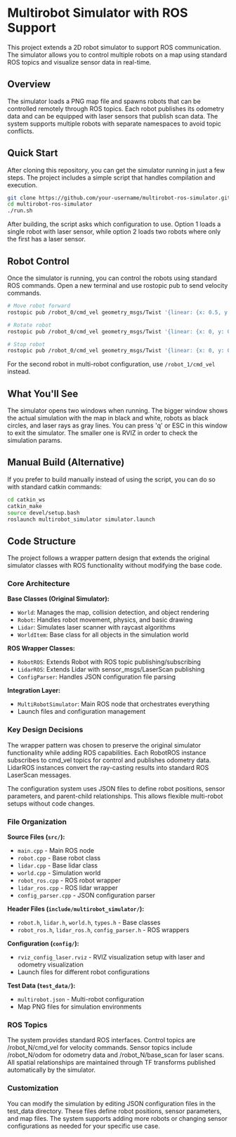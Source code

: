 # Multirobot Simulator with ROS Support

This project extends a 2D robot simulator to support ROS communication. The simulator allows you to control multiple robots on a map using standard ROS topics and visualize sensor data in real-time.

## Overview

The simulator loads a PNG map file and spawns robots that can be controlled remotely through ROS topics. Each robot publishes its odometry data and can be equipped with laser sensors that publish scan data. The system supports multiple robots with separate namespaces to avoid topic conflicts.

## Quick Start

After cloning this repository, you can get the simulator running in just a few steps. The project includes a simple script that handles compilation and execution.

```bash
git clone https://github.com/your-username/multirobot-ros-simulator.git
cd multirobot-ros-simulator
./run.sh
```


After building, the script asks which configuration to use. Option 1 loads a single robot with laser sensor, while option 2 loads two robots where only the first has a laser sensor.

## Robot Control

Once the simulator is running, you can control the robots using standard ROS commands. Open a new terminal and use rostopic pub to send velocity commands.

```bash
# Move robot forward
rostopic pub /robot_0/cmd_vel geometry_msgs/Twist '{linear: {x: 0.5, y: 0, z: 0}, angular: {x: 0, y: 0, z: 0}}' -r 10

# Rotate robot
rostopic pub /robot_0/cmd_vel geometry_msgs/Twist '{linear: {x: 0, y: 0, z: 0}, angular: {x: 0, y: 0, z: 0.5}}' -r 10

# Stop robot
rostopic pub /robot_0/cmd_vel geometry_msgs/Twist '{linear: {x: 0, y: 0, z: 0}, angular: {x: 0, y: 0, z: 0}}' -1
```

For the second robot in multi-robot configuration, use `/robot_1/cmd_vel` instead.

## What You'll See

The simulator opens two windows when running. The bigger window shows the actual simulation with the map in black and white, robots as black circles, and laser rays as gray lines. You can press 'q' or ESC in this window to exit the simulator.
The smaller one is RVIZ in order to check the simulation params.


## Manual Build (Alternative)

If you prefer to build manually instead of using the script, you can do so with standard catkin commands:

```bash
cd catkin_ws
catkin_make
source devel/setup.bash
roslaunch multirobot_simulator simulator.launch
```
## Code Structure

The project follows a wrapper pattern design that extends the original simulator classes with ROS functionality without modifying the base code.

### Core Architecture

**Base Classes (Original Simulator):**
- `World`: Manages the map, collision detection, and object rendering
- `Robot`: Handles robot movement, physics, and basic drawing
- `Lidar`: Simulates laser scanner with raycast algorithms
- `WorldItem`: Base class for all objects in the simulation world

**ROS Wrapper Classes:**
- `RobotROS`: Extends Robot with ROS topic publishing/subscribing
- `LidarROS`: Extends Lidar with sensor_msgs/LaserScan publishing
- `ConfigParser`: Handles JSON configuration file parsing

**Integration Layer:**
- `MultiRobotSimulator`: Main ROS node that orchestrates everything
- Launch files and configuration management

### Key Design Decisions

The wrapper pattern was chosen to preserve the original simulator functionality while adding ROS capabilities. Each RobotROS instance subscribes to cmd_vel topics for control and publishes odometry data. LidarROS instances convert the ray-casting results into standard ROS LaserScan messages.

The configuration system uses JSON files to define robot positions, sensor parameters, and parent-child relationships. This allows flexible multi-robot setups without code changes.

### File Organization

**Source Files (`src/`):**
- `main.cpp` - Main ROS node
- `robot.cpp` - Base robot class
- `lidar.cpp` - Base lidar class  
- `world.cpp` - Simulation world
- `robot_ros.cpp` - ROS robot wrapper
- `lidar_ros.cpp` - ROS lidar wrapper
- `config_parser.cpp` - JSON configuration parser

**Header Files (`include/multirobot_simulator/`):**
- `robot.h`, `lidar.h`, `world.h`, `types.h` - Base classes
- `robot_ros.h`, `lidar_ros.h`, `config_parser.h` - ROS wrappers

**Configuration (`config/`):**
- `rviz_config_laser.rviz` - RVIZ visualization setup with laser and odometry visualization
- Launch files for different robot configurations

**Test Data (`test_data/`):**
- `multirobot.json` - Multi-robot configuration
- Map PNG files for simulation environments


### ROS Topics
The system provides standard ROS interfaces. Control topics are /robot_N/cmd_vel for velocity commands. Sensor topics include /robot_N/odom for odometry data and /robot_N/base_scan for laser scans. All spatial relationships are maintained through TF transforms published automatically by the simulator.
### Customization
You can modify the simulation by editing JSON configuration files in the test_data directory. These files define robot positions, sensor parameters, and map files. The system supports adding more robots or changing sensor configurations as needed for your specific use case.

